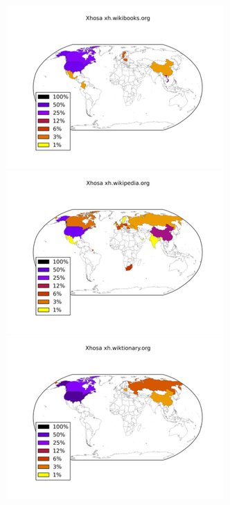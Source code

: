 ![](images/Xhosa-xh.wikibooks.org.png)
![](images/Xhosa-xh.wikipedia.org.png)
![](images/Xhosa-xh.wiktionary.org.png)
